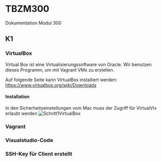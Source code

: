 # TBZM300

Dokumentation Modul 300
## K1
### VirtualBox
Virtual Box ist eine Virtualisierungssoftware von Oracle. Wir benutzen dieses Programm, um mit Vagrant VMs zu erstellen.

Auf folgende Seite kann VirtualBox installiert werden: https://www.virtualbox.org/wiki/Downloads

#### Installation
In den Sicherheitseinstellungen vom Mac muss der Zugriff für VirtualVix erlaubt werden
![Schritt1VirtualBox](https://i.imgur.com/IOBK5vg.png)


### Vagrant

### Visualstudio-Code

### SSH-Key für Client erstellt